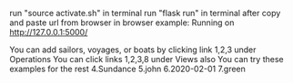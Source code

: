 run "source activate.sh" in terminal
run "flask run" in terminal after
copy and paste url from browser in browser
example: Running on http://127.0.0.1:5000/ 

You can add sailors, voyages, or boats by clicking link 1,2,3 under Operations
You can click links 1,2,3,8 under Views also
You can try these examples for the rest
4.Sundance
5.john
6.2020-02-01
7.green
